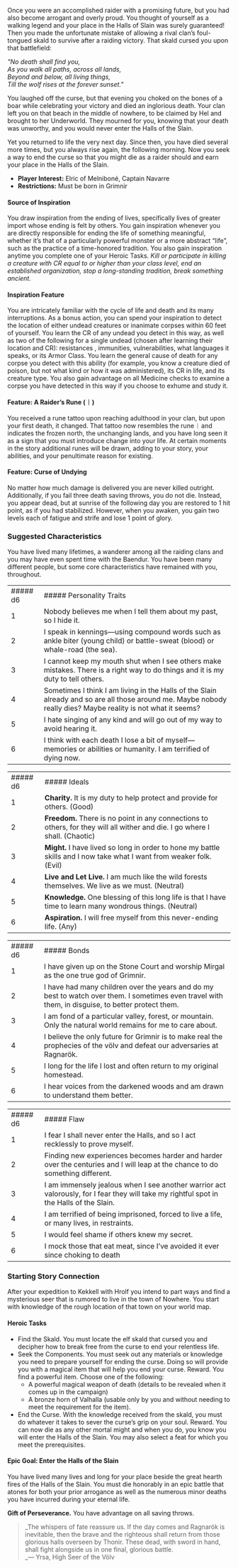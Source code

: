 Once you were an accomplished raider with a promising future, but you had also become arrogant and overly proud. You thought of yourself as a walking legend and your place in the Halls of Slain was surely guaranteed! Then you made the unfortunate mistake of allowing a rival clan’s foul-tongued skald to survive after a raiding victory. That skald cursed you upon that battlefield:

_"No death shall find you,  
As you walk all paths, across all lands,  
Beyond and below, all living things,  
Till the wolf rises at the forever sunset."_

You laughed off the curse, but that evening you choked on the bones of a boar while celebrating your victory and died an inglorious death. Your clan left you on that beach in the middle of nowhere, to be claimed by Hel and brought to her Underworld. They mourned for you, knowing that your death was unworthy, and you would never enter the Halls of the Slain.

Yet you returned to life the very next day. Since then, you have died several more times, but you always rise again, the following morning. Now you seek a way to end the curse so that you might die as a raider should and earn your place in the Halls of the Slain.

- **Player Interest:** Elric of Melniboné, Captain Navarre 
- **Restrictions:** Must be born in Grimnir

#### Source of Inspiration
You draw inspiration from the ending of lives, specifically lives of greater import whose ending is felt by others. You gain inspiration whenever you are directly responsible for ending the life of something meaningful, whether it’s that of a particularly powerful monster or a more abstract “life”, such as the practice of a time-honored tradition.  You also gain inspiration anytime you complete one of your Heroic Tasks.
*Kill or participate in killing a creature with CR equal to or higher than your class level, end an established organization, stop a long-standing tradition, break something ancient.*

#### Inspiration Feature
You are intricately familiar with the cycle of life and death and its many interruptions. As a bonus action, you can spend your inspiration to detect the location of either undead creatures or inanimate corpses within 60 feet of yourself. You learn the CR of any undead you detect in this way, as well as two of the following for a single undead (chosen after learning their location and CR): resistances , immunities, vulnerabilities, what languages it speaks, or its Armor Class. You learn the general cause of death for any corpse you detect with this ability (for example, you know a creature died of poison, but not what kind or how it was administered), its CR in life, and its creature type. You also gain advantage on all Medicine checks to examine a corpse you have detected in this way if you choose to exhume and study it.

#### Feature: A Raider’s Rune ( ᛁ )

You received a rune tattoo upon reaching adulthood in your clan, but upon your first death, it changed. That tattoo now resembles the rune ᛁ and indicates the frozen north, the unchanging lands, and you have long seen it as a sign that you must introduce change into your life. At certain moments in the story additional runes will be drawn, adding to your story, your abilities, and your penultimate reason for existing.

#### Feature: Curse of Undying

No matter how much damage is delivered you are never killed outright. Additionally, if you fail three death saving throws, you do not die. Instead, you appear dead, but at sunrise of the following day you are restored to 1 hit point, as if you had stabilized. However, when you awaken, you gain two levels each of fatigue and strife and lose 1 point of glory.

### Suggested Characteristics

You have lived many lifetimes, a wanderer among all the raiding clans and you may have even spent time with the Baendur. You have been many different people, but some core characteristics have remained with you, throughout.

|   |   |
|---|---|
|##### d6|##### Personality Traits|
|1|Nobody believes me when I tell them about my past, so I hide it.|
|2|I speak in kennings—using compound words such as ankle biter (young child) or battle-sweat (blood) or whale-road (the sea).|
|3|I cannot keep my mouth shut when I see others make mistakes. There is a right way to do things and it is my duty to tell others.|
|4|Sometimes I think I am living in the Halls of the Slain already and so are all those around me. Maybe nobody really dies? Maybe reality is not what it seems?|
|5|I hate singing of any kind and will go out of my way to avoid hearing it.|
|6|I think with each death I lose a bit of myself—memories or abilities or humanity. I am terrified of dying now.|

|   |   |
|---|---|
|##### d6|##### Ideals|
|1|**Charity.** It is my duty to help protect and provide for others. (Good)|
|2|**Freedom.** There is no point in any connections to others, for they will all wither and die. I go where I shall. (Chaotic)|
|3|**Might.** I have lived so long in order to hone my battle skills and I now take what I want from weaker folk. (Evil)|
|4|**Live and Let Live.** I am much like the wild forests themselves. We live as we must. (Neutral)|
|5|**Knowledge.** One blessing of this long life is that I have time to learn many wondrous things. (Neutral)|
|6|**Aspiration.** I will free myself from this never-ending life. (Any)|

|   |   |
|---|---|
|##### d6|##### Bonds|
|1|I have given up on the Stone Court and worship Mirgal as the one true god of Grimnir.|
|2|I have had many children over the years and do my best to watch over them. I sometimes even travel with them, in disguise, to better protect them.|
|3|I am fond of a particular valley, forest, or mountain. Only the natural world remains for me to care about.|
|4|I believe the only future for Grimnir is to make real the prophecies of the völv and defeat our adversaries at Ragnarök.|
|5|I long for the life I lost and often return to my original homestead.|
|6|I hear voices from the darkened woods and am drawn to understand them better.|

|   |   |
|---|---|
|##### d6|##### Flaw|
|1|I fear I shall never enter the Halls, and so I act recklessly to prove myself.|
|2|Finding new experiences becomes harder and harder over the centuries and I will leap at the chance to do something different.|
|3|I am immensely jealous when I see another warrior act valorously, for I fear they will take my rightful spot in the Halls of the Slain.|
|4|I am terrified of being imprisoned, forced to live a life, or many lives, in restraints.|
|5|I would feel shame if others knew my secret.|
|6|I mock those that eat meat, since I’ve avoided it ever since choking to death|

### Starting Story Connection

After your expedition to Kekkell with Hrolf you intend to part ways and find a mysterious seer that is rumored to live in the town of Nowhere. You start with knowledge of the rough location of that town on your world map.

#### Heroic Tasks

- Find the Skald. You must locate the elf skald that cursed you and decipher how to break free from the curse to end your relentless life. 
- Seek the Components. You must seek out any materials or knowledge you need to prepare yourself for ending the curse. Doing so will provide you with a magical item that will help you end your curse. Reward. You find a powerful item. Choose one of the following:  
    - A powerful magical weapon of death (details to be revealed when it comes up in the campaign)
    - A bronze horn of Valhalla (usable only by you and without needing to meet the requirement for the item).
- End the Curse. With the knowledge received from the skald, you must do whatever it takes to sever the curse’s grip on your soul. Reward. You can now die as any other mortal might and when you do, you know you will enter the Halls of the Slain. You may also select a feat for which you meet the prerequisites.

#### Epic Goal: Enter the Halls of the Slain

You have lived many lives and long for your place beside the great hearth fires of the Halls of the Slain. You must die honorably in an epic battle that atones for both your prior arrogance as well as the numerous minor deaths you have incurred during your eternal life.

**Gift of Perseverance.** You have advantage on all saving throws.

> _The whispers of fate reassure us. If the day comes and Ragnarök is inevitable, then the brave and the righteous shall return from those glorious halls overseen by Thonir. These dead, with sword in hand, shall fight alongside us in one final, glorious battle.  
> _— Yrsa, High Seer of the Völv